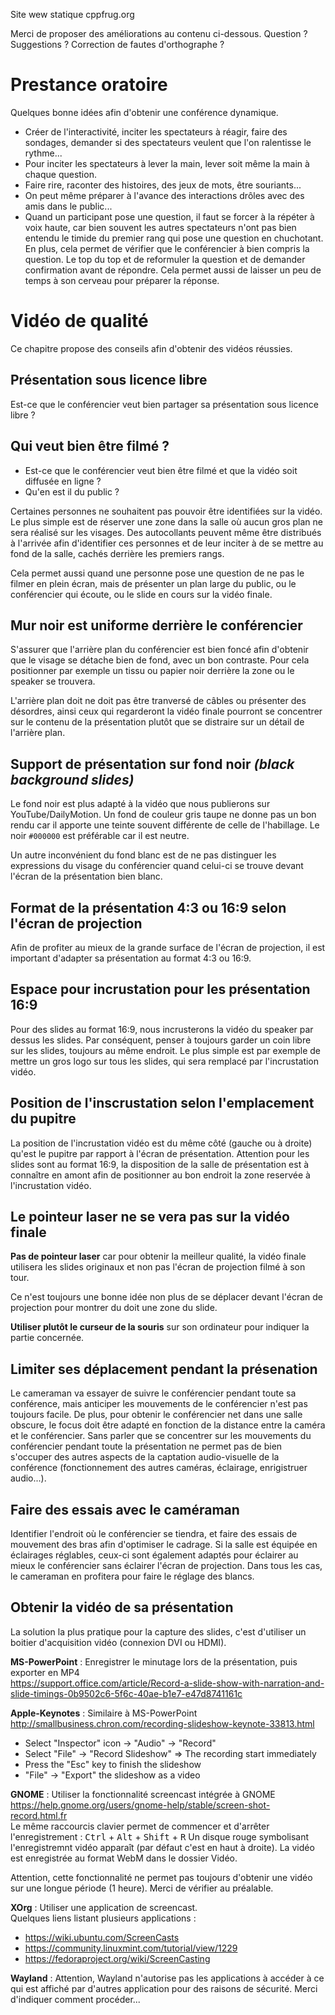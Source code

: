 Site wew statique cppfrug.org


Merci de proposer des améliorations au contenu ci-dessous.
Question ? Suggestions ? Correction de fautes d'orthographe ?


Prestance oratoire
==================

Quelques bonne idées afin d'obtenir une conférence dynamique.

* Créer de l'interactivité, inciter les spectateurs à réagir, faire des sondages, demander si des spectateurs veulent que l'on ralentisse le rythme...
* Pour inciter les spectateurs à lever la main, lever soit même la main à chaque question.
* Faire rire, raconter des histoires, des jeux de mots, être souriants...
* On peut même préparer à l'avance des interactions drôles avec des amis dans le public...
* Quand un participant pose une question, il faut se forcer à la répéter à voix haute, car bien souvent les autres spectateurs n'ont pas bien entendu le timide du premier rang qui pose une question en chuchotant. En plus, cela permet de vérifier que le conférencier à bien compris la question. Le top du top et de reformuler la question et de demander confirmation avant de répondre. Cela permet aussi de laisser un peu de temps à son cerveau pour préparer la réponse.



Vidéo de qualité
================

Ce chapitre propose des conseils afin d'obtenir des vidéos réussies.


Présentation sous licence libre
-------------------------------

Est-ce que le conférencier veut bien partager sa présentation sous licence libre ?


Qui veut bien être filmé ?
--------------------------

* Est-ce que le conférencier veut bien être filmé et que la vidéo soit diffusée en ligne ?
* Qu'en est il du public ?

Certaines personnes ne souhaitent pas pouvoir être identifiées sur la vidéo.
Le plus simple est de réserver une zone dans la salle où aucun gros plan ne sera réalisé sur les visages.
Des autocollants peuvent même être distribués à l'arrivée afin d'identifier ces personnes et de leur inciter à de se mettre au fond de la salle, cachés derrière les premiers rangs.

Cela permet aussi quand une personne pose une question de ne pas le filmer en plein écran, mais de présenter un plan large du public, ou le conférencier qui écoute, ou le slide en cours sur la vidéo finale. 


Mur noir est uniforme derrière le conférencier
----------------------------------------------

S'assurer que l'arrière plan du conférencier est bien foncé afin d'obtenir que le visage se détache bien de fond, avec un bon contraste.
Pour cela positionner par exemple un tissu ou papier noir derrière la zone ou le speaker se trouvera.

L'arrière plan doit ne doit pas être tranversé de câbles ou présenter des désordres, ainsi ceux qui regarderont la vidéo finale pourront se concentrer sur le contenu de la présentation plutôt que se distraire sur un détail de l'arrière plan.


Support de présentation sur fond noir *(black background slides)*
-----------------------------------------------------------------

Le fond noir est plus adapté à la vidéo que nous publierons sur YouTube/DailyMotion.
Un fond de couleur gris taupe ne donne pas un bon rendu car il apporte une teinte souvent différente de celle de l'habillage. Le noir `#000000` est préférable car il est neutre.

Un autre inconvénient du fond blanc est de ne pas distinguer les expressions du visage du conférencier quand celui-ci se trouve devant l'écran de la présentation bien blanc.



Format de la présentation 4:3 ou 16:9 selon l'écran de projection
-----------------------------------------------------------------

Afin de profiter au mieux de la grande surface de l'écran de projection,
il est important d'adapter sa présentation au format 4:3 ou 16:9.


Espace pour incrustation pour les présentation 16:9
---------------------------------------------------

Pour des slides au format 16:9, nous incrusterons la vidéo du speaker par dessus les slides. Par conséquent, penser à toujours garder un coin libre sur les slides, toujours au même endroit. Le plus simple est par exemple de mettre un gros logo sur tous les slides, qui sera remplacé par l'incrustation vidéo.


Position de l'inscrustation selon l'emplacement du pupitre
----------------------------------------------------------

La position de l'incrustation vidéo est du même côté (gauche ou à droite) qu'est le pupitre par rapport à l'écran de présentation.
Attention pour les slides sont au format 16:9, la disposition de la salle de présentation est à connaître en amont afin de positionner au bon endroit la zone reservée à l'incrustation vidéo.


Le pointeur laser ne se vera pas sur la vidéo finale
----------------------------------------------------

**Pas de pointeur laser** car pour obtenir la meilleur qualité, la vidéo finale utilisera les slides originaux et non pas l'écran de projection filmé à son tour.

Ce n'est toujours une bonne idée non plus de se déplacer devant l'écran de projection pour montrer du doit une zone du slide.

**Utiliser plutôt le curseur de la souris** sur son ordinateur pour indiquer la partie concernée.


Limiter ses déplacement pendant la présenation
----------------------------------------------

Le cameraman va essayer de suivre le conférencier pendant toute sa conférence, mais anticiper les mouvements de le conférencier n'est pas toujours facile. De plus, pour obtenir le conférencier net dans une salle obscure, le focus doit être adapté en fonction de la distance entre la caméra et le conférencier. Sans parler que se concentrer sur les mouvements du conférencier pendant toute la présentation ne permet pas de bien s'occuper des autres aspects de la captation audio-visuelle de la conférence (fonctionnement des autres caméras, éclairage, enrigistruer audio...).


Faire des essais avec le caméraman
----------------------------------

Identifier l'endroit où le conférencier se tiendra, et faire des essais de mouvement des bras afin d'optimiser le cadrage. 
Si la salle est équipée en éclairages réglables, ceux-ci sont également adaptés pour éclairer au mieux le conférencier sans éclairer l'écran de projection.
Dans tous les cas, le cameraman en profitera pour faire le réglage des blancs.






Obtenir la vidéo de sa présentation
-----------------------------------

La solution la plus pratique pour la capture des slides, c'est d'utiliser un boitier d'acquisition vidéo (connexion DVI ou HDMI).


**MS-PowerPoint** : Enregistrer le minutage lors de la présentation, puis exporter en MP4  
https://support.office.com/article/Record-a-slide-show-with-narration-and-slide-timings-0b9502c6-5f6c-40ae-b1e7-e47d8741161c

**Apple-Keynotes** : Similaire à MS-PowerPoint  
http://smallbusiness.chron.com/recording-slideshow-keynote-33813.html

* Select "Inspector" icon -> "Audio" -> "Record"
* Select "File" -> "Record Slideshow" => The recording start immediately
* Press the "Esc" key to finish the slideshow
* "File" -> "Export" the slideshow as a video

**GNOME** : Utiliser la fonctionnalité screencast intégrée à GNOME  
https://help.gnome.org/users/gnome-help/stable/screen-shot-record.html.fr  
Le même raccourcis clavier permet de commencer et d'arrêter l'enregistrement :
<kbd>Ctrl</kbd> + <kbd>Alt</kbd> + <kbd>Shift</kbd> + <kbd>R</kbd>
Un disque rouge symbolisant l'enregistremnt vidéo apparaît (par défaut c'est en haut à droite).
La vidéo est enregistrée au format WebM dans le dossier Vidéo.

Attention, cette fonctionnalité ne permet pas toujours d'obtenir une vidéo sur une longue période (1 heure). Merci de vérifier au préalable.

**XOrg** : Utiliser une application de screencast.  
Quelques liens listant plusieurs applications :

* https://wiki.ubuntu.com/ScreenCasts
* https://community.linuxmint.com/tutorial/view/1229
* https://fedoraproject.org/wiki/ScreenCasting

**Wayland** : 
Attention, Wayland n'autorise pas les applications à accéder à ce qui est affiché par d'autres application pour des raisons de sécurité. Merci d'indiquer comment procéder...
